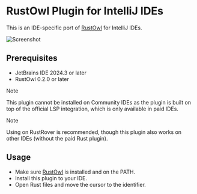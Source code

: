 # RustOwl Plugin for IntelliJ IDEs

This is an IDE-specific port of [RustOwl](https://github.com/cordx56/rustowl) for IntelliJ IDEs.

![Screenshot](./.github/assets/screenshot.png)

## Prerequisites

- JetBrains IDE 2024.3 or later
- RustOwl 0.2.0 or later

> [!NOTE]
> This plugin cannot be installed on Community IDEs as the plugin is built on top of the official LSP integration,
> which is only available in paid IDEs.

> [!NOTE]
> Using on RustRover is recommended, though this plugin also works on other IDEs (without the paid Rust plugin).

## Usage

- Make sure [RustOwl](https://github.com/cordx56/rustowl) is installed and on the PATH.</li>
- Install this plugin to your IDE.</li>
- Open Rust files and move the cursor to the identifier.</li>
